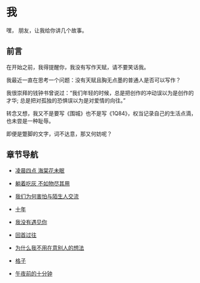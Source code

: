 # 我

嘿， 朋友，让我给你讲几个故事。

## 前言

在开始之前，我得提醒你，我没有写作天赋，请不要笑话我。

我最近一直在思考一个问题：没有天赋且胸无点墨的普通人是否可以写作？

我很崇拜的钱钟书曾说过：“我们年轻的时候，总是把创作的冲动误以为是创作的才华; 总是把对孤独的恐惧误以为是对爱情的向往。”

转念又想，我又不是要写《围城》也不是写《1Q84》，权当记录自己的生活点滴，也未尝是一种耻辱。

即便是蹩脚的文字，词不达意，那又何妨呢？


## 章节导航

- [凌晨四点 海棠花未眠](./blog/1.goood-morning.md)

- [躺着吃灰 不如物尽其用](./blog/2.let-it-go.md)

- [我们为何害怕与陌生人交流](./blog/3.why-we-are-afraid-to-communicate-with-strangers.md)

- [十年](./blog/4.10-years-later.md)

- [我没有遇见你](./blog/5.i-miss-you.md)

- [回首过往](./blog/6.look-back.md)

- [为什么我不用在意别人的想法](./blog/7.be-yourself.md)

- [格子](./blog/8.grid.md)

- [午夜前的十分钟](./blog/9.before-night.md)